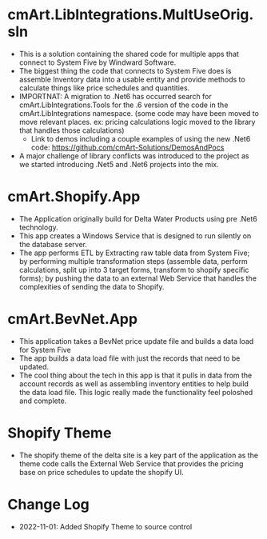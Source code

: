 # cmArt.LibIntegrations.MultUseOrig.sln

- This is a solution containing the shared code for multiple apps that connect to System Five by Windward Software.
- The biggest thing the code that connects to System Five does is assemble Inventory data into a usable entity and provide methods to calculate things like price schedules and quantities.
- IMPORTNAT: A migration to .Net6 has occurred search for cmArt.LibIntegrations.Tools for the .6 version of the code in the cmArt.LibIntegrations namespace. (some code may have been moved to move relevant places. ex: pricing calculations logic moved to the library that handles those calculations)
  - Link to demos including a couple examples of using the new .Net6 code: https://github.com/cmArt-Solutions/DemosAndPocs 
- A major challenge of library conflicts was introduced to the project as we started introducing .Net5 and .Net6 projects into the mix.

# cmArt.Shopify.App

- The Application originally build for Delta Water Products using pre .Net6 technology.
- This app creates a Windows Service that is designed to run silently on the database server. 
- The app performs ETL by Extracting raw table data from System Five; by performing multiple transformation steps (assemble data, perform calculations, split up into 3 target forms, transform to shopify specific forms); by pushing the data to an external Web Service that handles the complexities of sending the data to Shopify.

# cmArt.BevNet.App

- This application takes a BevNet price update file and builds a data load for System Five
- The app builds a data load file with just the records that need to be updated. 
- The cool thing about the tech in this app is that it pulls in data from the account records as well as assembling inventory entities to help build the data load file. This logic really made the functionality feel poloshed and complete.

# Shopify Theme
- The shopify theme of the delta site is a key part of the application as the theme code calls the External Web Service that provides the pricing base on price schedules to update the shopify UI. 

# Change Log
- 2022-11-01: Added Shopify Theme to source control
